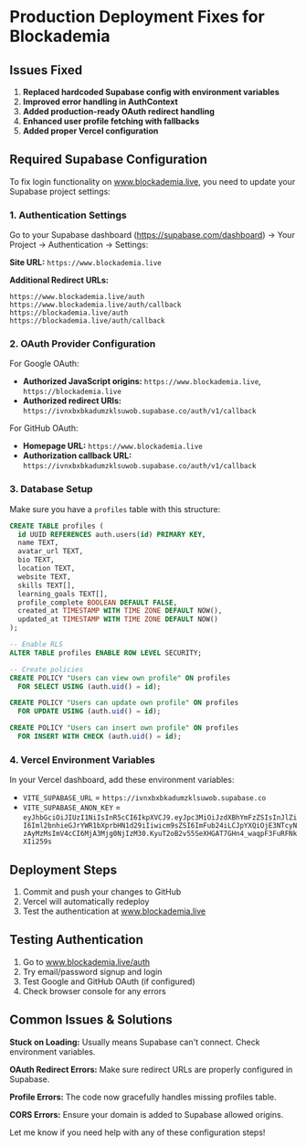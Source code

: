 # Production Deployment Fixes for Blockademia

## Issues Fixed

1. **Replaced hardcoded Supabase config with environment variables**
2. **Improved error handling in AuthContext**
3. **Added production-ready OAuth redirect handling**
4. **Enhanced user profile fetching with fallbacks**
5. **Added proper Vercel configuration**

## Required Supabase Configuration

To fix login functionality on www.blockademia.live, you need to update your Supabase project settings:

### 1. Authentication Settings

Go to your Supabase dashboard (https://supabase.com/dashboard) → Your Project → Authentication → Settings:

**Site URL:** `https://www.blockademia.live`

**Additional Redirect URLs:**
```
https://www.blockademia.live/auth
https://www.blockademia.live/auth/callback
https://blockademia.live/auth
https://blockademia.live/auth/callback
```

### 2. OAuth Provider Configuration

For Google OAuth:
- **Authorized JavaScript origins:** `https://www.blockademia.live`, `https://blockademia.live`
- **Authorized redirect URIs:** `https://ivnxbxbkadumzklsuwob.supabase.co/auth/v1/callback`

For GitHub OAuth:
- **Homepage URL:** `https://www.blockademia.live`
- **Authorization callback URL:** `https://ivnxbxbkadumzklsuwob.supabase.co/auth/v1/callback`

### 3. Database Setup

Make sure you have a `profiles` table with this structure:
```sql
CREATE TABLE profiles (
  id UUID REFERENCES auth.users(id) PRIMARY KEY,
  name TEXT,
  avatar_url TEXT,
  bio TEXT,
  location TEXT,
  website TEXT,
  skills TEXT[],
  learning_goals TEXT[],
  profile_complete BOOLEAN DEFAULT FALSE,
  created_at TIMESTAMP WITH TIME ZONE DEFAULT NOW(),
  updated_at TIMESTAMP WITH TIME ZONE DEFAULT NOW()
);

-- Enable RLS
ALTER TABLE profiles ENABLE ROW LEVEL SECURITY;

-- Create policies
CREATE POLICY "Users can view own profile" ON profiles
  FOR SELECT USING (auth.uid() = id);

CREATE POLICY "Users can update own profile" ON profiles
  FOR UPDATE USING (auth.uid() = id);

CREATE POLICY "Users can insert own profile" ON profiles
  FOR INSERT WITH CHECK (auth.uid() = id);
```

### 4. Vercel Environment Variables

In your Vercel dashboard, add these environment variables:
- `VITE_SUPABASE_URL` = `https://ivnxbxbkadumzklsuwob.supabase.co`
- `VITE_SUPABASE_ANON_KEY` = `eyJhbGciOiJIUzI1NiIsInR5cCI6IkpXVCJ9.eyJpc3MiOiJzdXBhYmFzZSIsInJlZiI6Iml2bnhieGJrYWR1bXprbHN1d29iIiwicm9sZSI6ImFub24iLCJpYXQiOjE3NTcyNzAyMzMsImV4cCI6MjA3Mjg0NjIzM30.KyuT2oB2v55SeXHGAT7GHn4_waqpF3FuRFNkXIi259s`

## Deployment Steps

1. Commit and push your changes to GitHub
2. Vercel will automatically redeploy
3. Test the authentication at www.blockademia.live

## Testing Authentication

1. Go to www.blockademia.live/auth
2. Try email/password signup and login
3. Test Google and GitHub OAuth (if configured)
4. Check browser console for any errors

## Common Issues & Solutions

**Stuck on Loading:** Usually means Supabase can't connect. Check environment variables.

**OAuth Redirect Errors:** Make sure redirect URLs are properly configured in Supabase.

**Profile Errors:** The code now gracefully handles missing profiles table.

**CORS Errors:** Ensure your domain is added to Supabase allowed origins.

Let me know if you need help with any of these configuration steps!